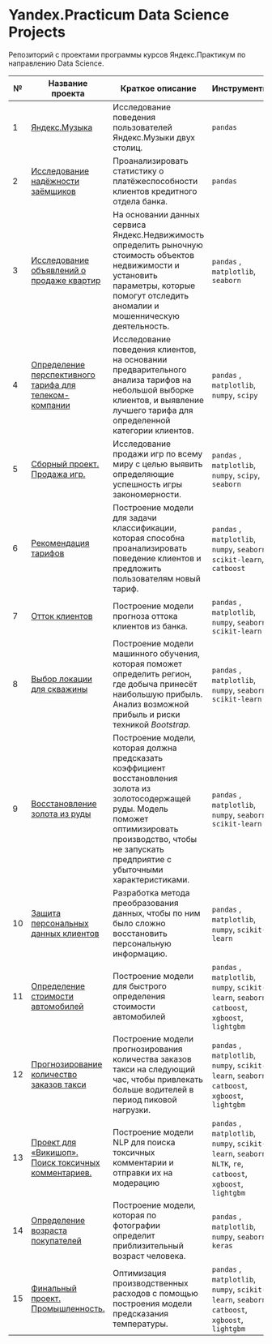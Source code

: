 </div>
<img src="https://komarev.com/ghpvc/?username=ErokhinVi&style=flat-square&color=blue" alt=""/>

# Yandex.Practicum Data Science Projects

Репозиторий с проектами программы курсов Яндекс.Практикум по направлению Data Science.

| № | Название проекта  | Краткое описание | Инструменты |
|--|--|--|--|
|1| [Яндекс.Музыка](https://github.com/ErokhinVi/Yandex-Practicum-Projects/tree/main/music) | Исследование поведения пользователей Яндекс.Музыки двух столиц. | `pandas` |
|2| [Исследование надёжности заёмщиков]([https://github.com/ErokhinVi/Yandex-Practicum-Projects/tree/main/music](https://github.com/ErokhinVi/Yandex-Practicum-Projects/tree/main/credits))| Проанализировать статистику о платёжеспособности клиентов кредитного отдела банка. | `pandas` |
|3| [Исследование объявлений о продаже квартир](https://github.com/KirillErokhin/yandex_practicum_DS_projects/blob/main/03_real_estate) | На основании данных сервиса Яндекс.Недвижимость определить рыночную стоимость объектов недвижимости и установить параметры, которые помогут отследить аномалии и мошенническую деятельность. | `pandas` , `matplotlib`, `seaborn`|
|4| [Определение перспективного тарифа для телеком-компании](https://github.com/KirillErokhin/yandex_practicum_DS_projects/tree/main/04_telecom) | Исследование поведения клиентов, на основании предварительного анализа тарифов на небольшой выборке клиентов, и выявление лучшего тарифа для определенной категории клиентов. | `pandas` , `matplotlib`, `numpy`, `scipy`|
|5| [Сборный проект. Продажа игр.](https://github.com/KirillErokhin/yandex_practicum_DS_projects/tree/main/05_games) | Исследование продажи игр по всему миру с целью выявить определяющие успешность игры закономерности. | `pandas` , `matplotlib`, `numpy`, `scipy`, `seaborn`|
|6| [Рекомендация тарифов](https://github.com/KirillErokhin/yandex_practicum_DS_projects/tree/main/06_rec_tariff) | Построение модели для задачи классификации, которая способна проанализировать поведение клиентов и предложить пользователям новый тариф. | `pandas` , `matplotlib`, `numpy`, `seaborn`, `scikit-learn`, `catboost`|
|7| [Отток клиентов](https://github.com/KirillErokhin/yandex_practicum_DS_projects/tree/main/07_clients) | Построение модели прогноза оттока клиентов из банка. | `pandas` , `matplotlib`, `numpy`, `seaborn`, `scikit-learn`|
|8| [Выбор локации для скважины](https://github.com/KirillErokhin/yandex_practicum_DS_projects/tree/main/08_boreholes) | Построение модели машинного обучения, которая поможет определить регион, где добыча принесёт наибольшую прибыль. Анализ возможной прибыль и риски техникой _Bootstrap._ | `pandas` , `matplotlib`, `numpy`, `seaborn`, `scikit-learn`|
|9| [Восстановление золота из руды](https://github.com/KirillErokhin/yandex_practicum_DS_projects/tree/main/09_flotation) | Построение модели, которая должна предсказать коэффициент восстановления золота из золотосодержащей руды. Модель поможет оптимизировать производство, чтобы не запускать предприятие с убыточными характеристиками. | `pandas` , `matplotlib`, `numpy`, `seaborn`, `scikit-learn`|
|10| [Защита персональных данных клиентов](https://github.com/KirillErokhin/yandex_practicum_DS_projects/tree/main/10_algebra) | Разработка метода преобразования данных, чтобы по ним было сложно восстановить персональную информацию.| `pandas` , `matplotlib`, `numpy`, `scikit-learn`|
|11| [Определение стоимости автомобилей](https://github.com/KirillErokhin/yandex_practicum_DS_projects/tree/main/11_auto) | Построение модели для быстрого определения стоимости автомобилей | `pandas` , `matplotlib`, `numpy`, `scikit-learn`, `seaborn`, `catboost`, `xgboost`, `lightgbm`|
|12| [Прогнозирование количество заказов такси](https://github.com/KirillErokhin/yandex_practicum_DS_projects/tree/main/12_time_series) | Построение модели прогнозирования количества заказов такси на следующий час, чтобы привлекать больше водителей в период пиковой нагрузки.| `pandas` , `matplotlib`, `numpy`, `scikit-learn`, `seaborn`, `catboost`, `xgboost`, `lightgbm`|
|13| [Проект для «Викишоп». Поиск токсичных комментариев.](https://github.com/KirillErokhin/yandex_practicum_DS_projects/tree/main/13_NLP) | Построение модели NLP для поиска токсичных комментарии и отправки их на модерацию| `pandas` , `matplotlib`, `numpy`, `scikit-learn`, `seaborn`, `NLTK`, `re`, `catboost`, `xgboost`, `lightgbm`|
|14| [Определение возраста покупателей](https://github.com/KirillErokhin/yandex_practicum_DS_projects/tree/main/14_CV) |Построение модели, которая по фотографии определит приблизительный возраст человека. | `pandas` , `matplotlib`, `numpy`, `seaborn`, `keras`|
|15| [Финальный проект. Промышленность.](https://github.com/KirillErokhin/yandex_practicum_DS_projects/tree/main/15_final_project) |Оптимизация производственных расходов с помощью построения модели предсказания температуры. | `pandas` , `matplotlib`, `numpy`, `scikit-learn`, `seaborn`, `catboost`, `xgboost`, `lightgbm`|
